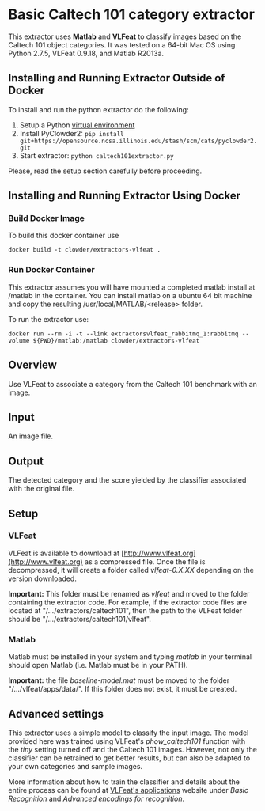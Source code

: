 # Basic Caltech 101 category extractor

This extractor uses **Matlab** and **VLFeat** to classify images based on the Caltech 101 object categories. It was tested on a 64-bit Mac OS using Python 2.7.5, VLFeat 0.9.18, and Matlab R2013a.

## Installing and Running Extractor Outside of Docker
To install and run the python extractor do the following:

1. Setup a Python [virtual environment](https://virtualenv.pypa.io/)
2. Install PyClowder2: ```pip install git+https://opensource.ncsa.illinois.edu/stash/scm/cats/pyclowder2.git```
3. Start extractor: ```python caltech101extractor.py```

Please, read the setup section carefully before proceeding.

## Installing and Running Extractor Using Docker
### Build Docker Image

To build this docker container use

```
docker build -t clowder/extractors-vlfeat .
```
### Run Docker Container
This extractor assumes you will have mounted a completed matlab install at /matlab in the container. You can install matlab on a ubuntu 64 bit machine and copy the resulting /usr/local/MATLAB/&lt;release&gt; folder.

To run the extractor use:

```
docker run --rm -i -t --link extractorsvlfeat_rabbitmq_1:rabbitmq --volume ${PWD}/matlab:/matlab clowder/extractors-vlfeat
```

## Overview
Use VLFeat to associate a category from the Caltech 101 benchmark with an image.

## Input
An image file.

## Output
The detected category and the score yielded by the classifier associated with the original file. 

## Setup
### VLFeat
VLFeat is available to download at [http://www.vlfeat.org](http://www.vlfeat.org) as a compressed file. Once the file is decompressed, it will create a folder called *vlfeat-0.X.XX* depending on the version downloaded. 

**Important:** This folder must be renamed as *vlfeat* and moved to the folder containing the extractor code. For example, if the extractor code files are located at "/.../extractors/caltech101", then the path to the VLFeat folder should be "/.../extractors/caltech101/vlfeat".

### Matlab
Matlab must be installed in your system and typing *matlab* in your terminal should open Matlab (i.e. Matlab must be in your PATH).

**Important:** the file *baseline-model.mat* must be moved to the folder "/.../vlfeat/apps/data/". If this folder does not exist, it must be created.

## Advanced settings
This extractor uses a simple model to classify the input image. 
The model provided here was trained using VLFeat's *phow_caltech101* function with the *tiny* setting turned off and the Caltech 101 images. However, not only the classifier can be retrained to get better results, but can also be adapted to your own categories and sample images.

More information about how to train the classifier and details about the entire process can be found at [VLFeat's applications](http://www.vlfeat.org/applications/apps.html) website under *Basic Recognition* and *Advanced encodings for recognition*.
